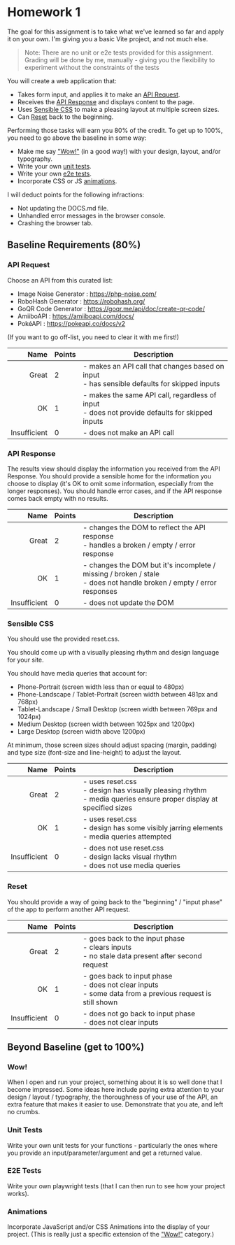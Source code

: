 # Homework 1

The goal for this assignment is to take what we've learned so far and apply it on your own. I'm giving you a basic Vite project, and not much else.

> Note: There are no unit or e2e tests provided for this assignment. Grading will be done by me, manually - giving you the flexibility to experiment without the constraints of the tests

You will create a web application that:

- Takes form input, and applies it to make an [API Request](#api-request).
- Receives the [API Response](#api-response) and displays content to the page.
- Uses [Sensible CSS](#sensible-css) to make a pleasing layout at multiple screen sizes.
- Can [Reset](#reset) back to the beginning.

Performing those tasks will earn you 80% of the credit. To get up to 100%, you need to go above the baseline in some way:

- Make me say ["Wow!"](#wow) (in a good way!) with your design, layout, and/or typography.
- Write your own [unit tests](#unit-tests).
- Write your own [e2e tests](#e2e-tests).
- Incorporate CSS or JS [animations](#animations).

I will deduct points for the following infractions:

- Not updating the DOCS.md file.
- Unhandled error messages in the browser console.
- Crashing the browser tab.

## Baseline Requirements (80%)

### API Request

Choose an API from this curated list:

* Image Noise Generator : https://php-noise.com/
* RoboHash Generator : https://robohash.org/
* GoQR Code Generator : https://goqr.me/api/doc/create-qr-code/
* AmiiboAPI : https://amiiboapi.com/docs/
* PokéAPI : https://pokeapi.co/docs/v2

(If you want to go off-list, you need to clear it with me first!)

| Name | Points | Description |
| --: | -- | -- |
| Great | 2 | - makes an API call that changes based on input <br/> - has sensible defaults for skipped inputs|
| OK | 1 | - makes the same API call, regardless of input <br/> - does not provide defaults for skipped inputs | 
| Insufficient | 0 | - does not make an API call |

### API Response

The results view should display the information you received from the API Response. You should provide a sensible home for the information you choose to display (it's OK to omit some information, especially from the longer responses). You should handle error cases, and if the API response comes back empty with no results.

| Name | Points | Description |
| --: | -- | -- |
| Great | 2 | - changes the DOM to reflect the API response <br/> - handles a broken / empty / error response|
| OK | 1 | - changes the DOM but it's incomplete / missing / broken / stale <br/> - does not handle broken / empty / error responses | 
| Insufficient | 0 | - does not update the DOM |

### Sensible CSS

You should use the provided reset.css.

You should come up with a visually pleasing rhythm and design language for your site.

You should have media queries that account for:

- Phone-Portrait (screen width less than or equal to 480px)
- Phone-Landscape / Tablet-Portrait (screen width between 481px and 768px)
- Tablet-Landscape / Small Desktop (screen width between 769px and 1024px)
- Medium Desktop (screen width between 1025px and 1200px)
- Large Desktop (screen width above 1200px)

At minimum, those screen sizes should adjust spacing (margin, padding) and type size (font-size and line-height) to adjust the layout.


| Name | Points | Description |
| --: | -- | -- |
| Great | 2 | - uses reset.css <br /> - design has visually pleasing rhythm <br /> - media queries ensure proper display at specified sizes |
| OK | 1 | - uses reset.css <br /> - design has some visibly jarring elements <br /> - media queries attempted | 
| Insufficient | 0 | - does not use reset.css <br /> - design lacks visual rhythm <br /> - does not use media queries|

### Reset

You should provide a way of going back to the "beginning" / "input phase" of the app to perform another API request. 

| Name | Points | Description |
| --: | -- | -- |
| Great | 2 | - goes back to the input phase <br /> - clears inputs <br /> - no stale data present after second request |
| OK | 1 | - goes back to input phase <br /> - does not clear inputs <br /> - some data from a previous request is still shown | 
| Insufficient | 0 | - does not go back to input phase <br /> - does not clear inputs|

## Beyond Baseline (get to 100%)

### Wow!

When I open and run your project, something about it is so well done that I become impressed. Some ideas here include paying extra attention to your design / layout / typography, the thoroughness of your use of the API, an extra feature that makes it easier to use. Demonstrate that you ate, and left no crumbs.

### Unit Tests

Write your own unit tests for your functions - particularly the ones where you provide an input/parameter/argument and get a returned value.

### E2E Tests

Write your own playwright tests (that I can then run to see how your project works).

### Animations

Incorporate JavaScript and/or CSS Animations into the display of your project. (This is really just a specific extension of the ["Wow!"](#wow) category.)
